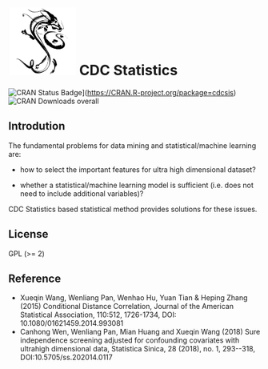 <img src=https://github.com/Mamba413/git_picture/blob/master/scrcss.jpg width=135/> CDC Statistics
===========
![CRAN Status Badge](http://www.r-pkg.org/badges/version/cdcsis)](https://CRAN.R-project.org/package=cdcsis)
![CRAN Downloads overall](https://cranlogs.r-pkg.org/badges/grand-total/cdcsis?color=brightgreen)

Introdution
----------
The fundamental problems for data mining and statistical/machine learning are:

- how to select the important features for ultra high dimensional dataset?

- whether a statistical/machine learning model is sufficient (i.e. does not need to include additional variables)?

CDC Statistics based statistical method provides solutions for these issues. 

License
----------
GPL (>= 2)

Reference
----------
- Xueqin Wang, Wenliang Pan, Wenhao Hu, Yuan Tian & Heping Zhang (2015) Conditional Distance Correlation, Journal of the American Statistical Association, 110:512, 1726-1734, DOI: 10.1080/01621459.2014.993081
- Canhong Wen, Wenliang Pan, Mian Huang and Xueqin Wang (2018) Sure independence screening adjusted for confounding covariates with ultrahigh dimensional data, Statistica Sinica, 28 (2018), no. 1, 293--318, DOI:10.5705/ss.202014.0117
